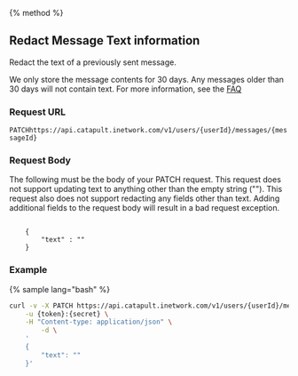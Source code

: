 {% method %}
## Redact Message Text information
Redact the text of a previously sent message.

We only store the message contents for 30 days. Any messages older than 30 days will not contain text. For more information, see the <a href="http://dev.bandwidth.com/faq/#messaging">FAQ</a>

### Request URL

<code class="patch">PATCH</code>`https://api.catapult.inetwork.com/v1/users/{userId}/messages/{messageId}`


### Request Body

The following must be the body of your PATCH request. This request does not support updating text to anything other than the empty string ("").
This request also does not support redacting any fields other than text. Adding additional fields to the request body will result in a bad request exception.

<code>
	{
		"text" : ""
	}
</code>


### Example

{% sample lang="bash" %}

```bash
curl -v -X PATCH https://api.catapult.inetwork.com/v1/users/{userId}/messages/{messageId} \
	-u {token}:{secret} \
	-H "Content-type: application/json" \
		-d \
	'
	{
		"text": ""
	}'
```